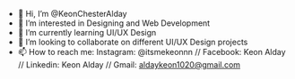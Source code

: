 - 👋 Hi, I’m @KeonChesterAlday
- 👀 I’m interested in Designing and Web Development 
- 🌱 I’m currently learning UI/UX Design
- 💞️ I’m looking to collaborate on different UI/UX Design projects
- 📫 How to reach me: Instagram: @itsmekeonnn // Facebook: Keon Alday // Linkedin: Keon Alday // Gmail: aldaykeon1020@gmail.com

<!---
KeonChesterAlday/KeonChesterAlday is a ✨ special ✨ repository because its `README.md` (this file) appears on your GitHub profile.
You can click the Preview link to take a look at your changes.
--->
